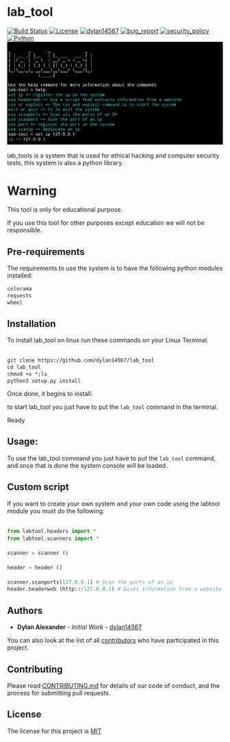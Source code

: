 # lab_tool
[![Build Status](https://img.shields.io/github/stars/dylan14567/lab_tool.svg)](https://github.com/dylan14567/lab_tool)
[![License](https://img.shields.io/github/license/dylan14567/lab_tool.svg)](https://github.com/dylan14567/lab_tool/blob/main/LICENSE)
[![dylan14567](https://img.shields.io/badge/author-dylan14567-green.svg)](https://github.com/dylan14567)
[![bug_report](https://img.shields.io/badge/bug-report-red.svg)](https://github.com/dylan14567/lab_tool/blob/main/.github/ISSUE_TEMPLATE/bug_report.md)
[![security_policy](https://img.shields.io/badge/security-policy-cyan.svg)](https://github.com/dylan14567/lab_tool/blob/main/SECURITY.md)
[![Python](https://img.shields.io/badge/language-Python%20-yellow.svg)](https://www.python.org)
![logo](https://raw.githubusercontent.com/dylan14567/lab_tool/main/logo.jpg)

lab_tools is a system that is used for ethical hacking and computer security tests, this system is also a python library.

# Warning

This tool is only for educational purpose.

If you use this tool for other purposes except education we will not be responsible.

## Pre-requirements

The requirements to use the system is to have the following python modules installed:

```
colorama
requests
wheel
```

## Installation

To install lab_tool on linux run these commands on your Linux Terminal.

```shell

git clone https://github.com/dylan14567/lab_tool
cd lab_tool
chmod +x *;ls
python3 setup.py install

```

Once done, it begins to install.

to start lab_tool you just have to put the ``` lab_tool ``` command in the terminal.

Ready


## Usage:

To use the lab_tool command you just have to put the ```lab_tool``` command, and once that is done the system console will be loaded.

## Custom script

If you want to create your own system and your own code using the labtool module you must do the following:

```python 

from labtool.headers import *
from labtool.scanners import *

scanner = scanner ()

header = header ()

scanner.scanports(127.0.0.1) # Scan the ports of an ip
header.headerweb (http://127.0.0.1) # Gives information from a website

```

## Authors

* **Dylan Alexander** - *Initial Work* - [dylan14567](https://github.com/dylan14567)

You can also look at the list of all [contributors](https://github.com/dylan14567/lab_tool/contributors) who have participated in this project.


## Contributing

Please read [CONTRIBUTING.md](https://github.com/dylan14567/lab_tool/blob/main/CONTRIBUTING.md) for details of our code of conduct, and the process for submitting pull requests.

## License

The license for this project is [MIT](https://github.com/dylan14567/lab_tool/blob/main/LICENSE)

